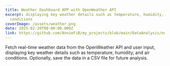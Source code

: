 ```yaml
---
title: Weather Dashboard APP with OpenWeather API
excerpt: displaying key weather details such as temperature, humidity, and air
  conditions
coverImage: /assets/weather.png
date: 2025-02-20T00:00:00.000Z
link: https://github.com/AnnieFiB/my_projects/blob/main/DataAnalysis/notebooks/exploratory/WeatherAPP%20-%20userinput.ipynb
---
```

Fetch real-time weather data from the OpenWeather API and user input, displaying key weather details such as temperature, humidity, and air conditions. Optionally, save the data in a CSV file for future analysis.